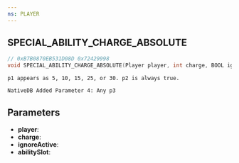 ```yaml
---
ns: PLAYER
---
```

## SPECIAL_ABILITY_CHARGE_ABSOLUTE

```c
// 0xB7B0870EB531D08D 0x72429998
void SPECIAL_ABILITY_CHARGE_ABSOLUTE(Player player, int charge, BOOL ignoreActive, int abilitySlot);
```

```
p1 appears as 5, 10, 15, 25, or 30. p2 is always true.
```

```
NativeDB Added Parameter 4: Any p3
```

## Parameters
* **player**: 
* **charge**: 
* **ignoreActive**: 
* **abilitySlot**: 

